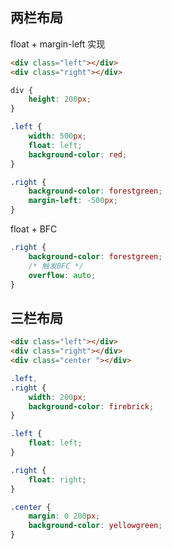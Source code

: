 ## 两栏布局  

float +  margin-left 实现


```html
<div class="left"></div>
<div class="right"></div>
```

```css
div {
    height: 200px;
}

.left {
    width: 500px;
    float: left;
    background-color: red;
}

.right {
    background-color: forestgreen;
    margin-left: -500px;
}
```
float + BFC

```css
.right {
    background-color: forestgreen;
    /* 触发BFC */
    overflow: auto;
}
```


## 三栏布局

```html
<div class="left"></div>
<div class="right"></div>
<div class="center "></div>
```

```css
.left,
.right {
    width: 200px;
    background-color: firebrick;
}

.left {
    float: left;
}

.right {
    float: right;
}

.center {
    margin: 0 200px;
    background-color: yellowgreen;
}
```